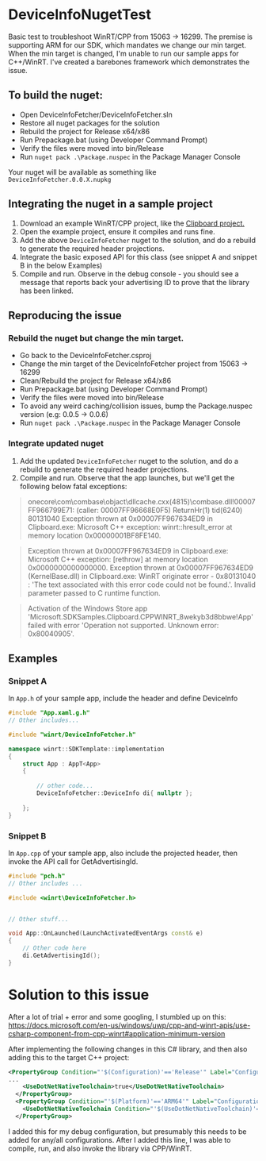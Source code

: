 # DeviceInfoNugetTest

Basic test to troubleshoot WinRT/CPP from 15063 -> 16299.
The premise is supporting ARM for our SDK, which mandates we change our min target.
When the min target is changed, I'm unable to run our sample apps for C++/WinRT.
I've created a barebones framework which demonstrates the issue.


## To build the nuget:
- Open DeviceInfoFetcher/DeviceInfoFetcher.sln
- Restore all nuget packages for the solution
- Rebuild the project for Release x64/x86
- Run Prepackage.bat (using Developer Command Prompt)
- Verify the files were moved into bin/Release
- Run `nuget pack .\Package.nuspec` in the Package Manager Console

Your nuget will be available as something like `DeviceInfoFetcher.0.0.X.nupkg`

## Integrating the nuget in a sample project

1. Download an example WinRT/CPP project, like the [Clipboard project.](https://github.com/microsoft/Windows-universal-samples/tree/main/Samples/Clipboard/cppwinrt)
2. Open the example project, ensure it compiles and runs fine. 
3. Add the above `DeviceInfoFetcher` nuget to the solution, and do a rebuild to generate the required header projections.
4. Integrate the basic exposed API for this class (see snippet A and snippet B in the below Examples)
5. Compile and run. Observe in the debug console - you should see a message that reports back your advertising ID to prove that the library has been linked.


## Reproducing the issue

### Rebuild the nuget but change the min target.
- Go back to the DeviceInfoFetcher.csproj
- Change the min target of the DeviceInfoFetcher project from 15063 -> 16299
- Clean/Rebuild the project for Release x64/x86
- Run Prepackage.bat (using Developer Command Prompt)
- Verify the files were moved into bin/Release
- To avoid any weird caching/collision issues, bump the Package.nuspec version (e.g: 0.0.5 -> 0.0.6) 
- Run `nuget pack .\Package.nuspec` in the Package Manager Console


### Integrate updated nuget

1. Add the updated `DeviceInfoFetcher` nuget to the solution, and do a rebuild to generate the required header projections.
2. Compile and run. Observe that the app launches, but we'll get the following below fatal exceptions:

> onecore\com\combase\objact\dllcache.cxx(4815)\combase.dll!00007FF966799E71: (caller: 00007FF96668E0F5) ReturnHr(1) tid(6240) 80131040 Exception thrown at 0x00007FF967634ED9 in Clipboard.exe: Microsoft C++ exception: winrt::hresult_error at memory location 0x00000001BF8FE140.

>Exception thrown at 0x00007FF967634ED9 in Clipboard.exe: Microsoft C++ exception: [rethrow] at memory location 0x0000000000000000.
> Exception thrown at 0x00007FF967634ED9 (KernelBase.dll) in Clipboard.exe: WinRT originate error - 0x80131040 : 'The text associated with this error code could not be found.'.
> Invalid parameter passed to C runtime function.

> Activation of the Windows Store app 'Microsoft.SDKSamples.Clipboard.CPPWINRT_8wekyb3d8bbwe!App' failed with error 'Operation not supported. Unknown error: 0x80040905'.




## Examples

### Snippet A

In `App.h` of your sample app, include the header and define DeviceInfo

```c++
#include "App.xaml.g.h"
// Other includes...

#include "winrt/DeviceInfoFetcher.h"

namespace winrt::SDKTemplate::implementation
{
    struct App : AppT<App>
    {
        
        // other code...
        DeviceInfoFetcher::DeviceInfo di{ nullptr };
    
    };
}
```

### Snippet B

In `App.cpp` of your sample app, also include the projected header, then invoke the API call for GetAdvertisingId.

```c++
#include "pch.h"
// Other includes ...

#include <winrt\DeviceInfoFetcher.h>


// Other stuff...

void App::OnLaunched(LaunchActivatedEventArgs const& e)
{
    // Other code here
    di.GetAdvertisingId();
}

```



# Solution to this issue

After a lot of trial + error and some googling, I stumbled up on this:
https://docs.microsoft.com/en-us/windows/uwp/cpp-and-winrt-apis/use-csharp-component-from-cpp-winrt#application-minimum-version

After implementing the following changes in this C# library, and then also adding this to the target C++ project:

```xml
<PropertyGroup Condition="'$(Configuration)'=='Release'" Label="Configuration">
...
    <UseDotNetNativeToolchain>true</UseDotNetNativeToolchain>
  </PropertyGroup>
  <PropertyGroup Condition="'$(Platform)'=='ARM64'" Label="Configuration">
    <UseDotNetNativeToolchain Condition="'$(UseDotNetNativeToolchain)'==''">true</UseDotNetNativeToolchain>
  </PropertyGroup>
```

I added this for my debug configuration, but presumably this needs to be added for any/all configurations.
After I added this line, I was able to compile, run, and also invoke the library via CPP/WinRT. 
